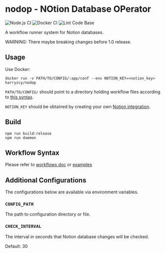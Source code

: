 # nodop - **NO**tion **D**atabase **OP**erator

![Node.js CI](https://github.com/harryzcy/nodop/actions/workflows/nodejs.yml/badge.svg)
![Docker CI](https://github.com/harryzcy/nodop/actions/workflows/docker.yml/badge.svg)
![Lint Code Base](https://github.com/harryzcy/nodop/actions/workflows/linter.yml/badge.svg)

A workflow runner system for Notion databases.

WARNING: There maybe breaking changes before 1.0 release.

## Usage

Use Docker:

```shell
docker run -v PATH/TO/CONFIG/:app/conf --env NOTION_KEY=<notion_key> harryzcy/nodop
```

`PATH/TO/CONFIG/` should point to a directory holding workflow files according to [this syntax](#workflow-syntax).

`NOTION_KEY` should be obtained by creating your own [Notion integration](https://www.notion.so/my-integrations).

## Build

```shell
npm run build:release
npm run daemon
```

## Workflow Syntax

Please refer to [workflows doc](docs/workflows.md) or [examples](./examples/)

## Additional Configurations

The configurations below are available via environment variables.

### `CONFIG_PATH`

The path to configuration directory or file.

### `CHECK_INTERVAL`

The interval in seconds that Notion database changes will be checked.

Default: 30
